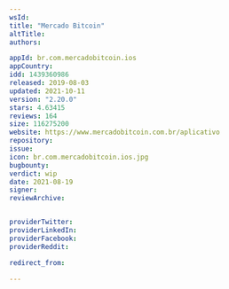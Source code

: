 ```yaml
---
wsId: 
title: "Mercado Bitcoin"
altTitle: 
authors:

appId: br.com.mercadobitcoin.ios
appCountry: 
idd: 1439360986
released: 2019-08-03
updated: 2021-10-11
version: "2.20.0"
stars: 4.63415
reviews: 164
size: 116275200
website: https://www.mercadobitcoin.com.br/aplicativo
repository: 
issue: 
icon: br.com.mercadobitcoin.ios.jpg
bugbounty: 
verdict: wip
date: 2021-08-19
signer: 
reviewArchive:


providerTwitter: 
providerLinkedIn: 
providerFacebook: 
providerReddit: 

redirect_from:

---
```


